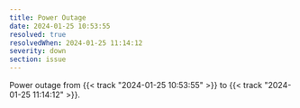 ```yaml
---
title: Power Outage
date: 2024-01-25 10:53:55
resolved: true
resolvedWhen: 2024-01-25 11:14:12
severity: down
section: issue
---
```


Power outage from {{< track "2024-01-25 10:53:55" >}} to {{< track "2024-01-25 11:14:12" >}}.
